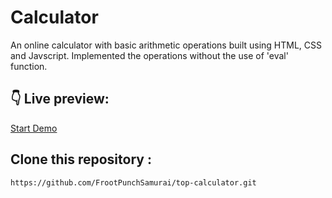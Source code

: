 # Calculator

An online calculator with basic arithmetic operations built using HTML, CSS and Javscript. Implemented the operations without the use of 'eval' function.

## :point_down: Live preview:

[Start Demo](https://frootpunchsamurai.github.io/top-calculator/)

## Clone this repository :

`https://github.com/FrootPunchSamurai/top-calculator.git`



